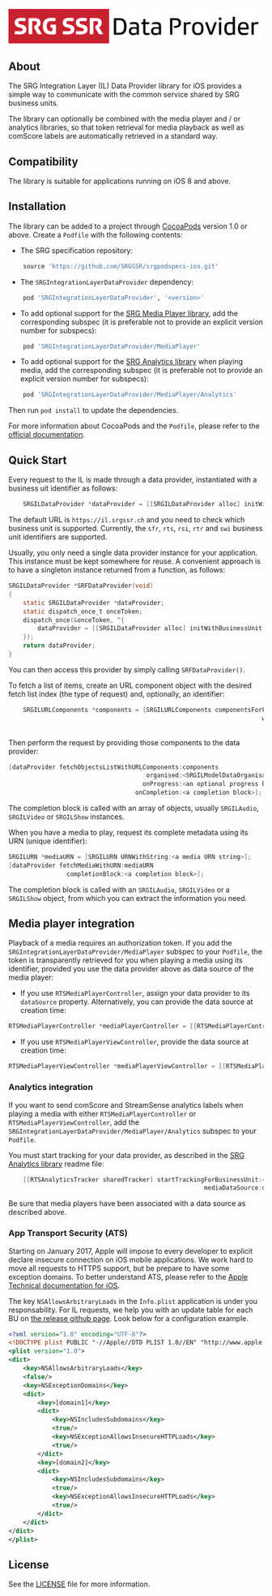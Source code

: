 ![SRG IL Data Provider logo](README-images/logo.png)

## About

The SRG Integration Layer (IL) Data Provider library for iOS provides a simple way to communicate with the common service shared by SRG business units.

The library can optionally be combined with the media player and / or analytics libraries, so that token retrieval for media playback as well as comScore labels are automatically retrieved in a standard way.

## Compatibility

The library is suitable for applications running on iOS 8 and above.

## Installation

The library can be added to a project through [CocoaPods](http://cocoapods.org/) version 1.0 or above. Create a `Podfile` with the following contents:

* The SRG specification repository:
    
```ruby
    source 'https://github.com/SRGSSR/srgpodspecs-ios.git'
```
    
* The `SRGIntegrationLayerDataProvider` dependency:

```ruby
    pod 'SRGIntegrationLayerDataProvider', '<version>'
```

* To add optional support for the [SRG Media Player library](https://github.com/SRGSSR/SRGMediaPlayer-iOS), add the corresponding subspec (it is preferable not to provide an explicit version number for subspecs):

```ruby
    pod 'SRGIntegrationLayerDataProvider/MediaPlayer'
```

* To add optional support for the [SRG Analytics library](https://github.com/SRGSSR/srganalytics-ios) when playing media, add the corresponding subspec (it is preferable not to provide an explicit version number for subspecs):

```ruby
    pod 'SRGIntegrationLayerDataProvider/MediaPlayer/Analytics'
```

Then run `pod install` to update the dependencies.

For more information about CocoaPods and the `Podfile`, please refer to the [official documentation](http://guides.cocoapods.org/).


## Quick Start

Every request to the IL is made through a data provider, instantiated with a business uit identifier as follows:

```objective-c
    SRGILDataProvider *dataProvider = [[SRGILDataProvider alloc] initWithBusinessUnit:<business unit string>];
```

The default URL is `https://il.srgssr.ch` and you need to check which business unit is supported. Currently, the `sfr`, `rts`, `rsi`, `rtr` and `swi` business unit identifiers are supported.

Usually, you only need a single data provider instance for your application. This instance must be kept somewhere for reuse. A convenient approach is to have a singleton instance returned from a function, as follows:

```objective-c
SRGILDataProvider *SRFDataProvider(void)
{
	static SRGILDataProvider *dataProvider;
    static dispatch_once_t onceToken;
    dispatch_once(&onceToken, ^{
        dataProvider = [[SRGILDataProvider alloc] initWithBusinessUnit:@"srf"];
    });
    return dataProvider;
}
```

You can then access this provider by simply calling `SRFDataProvider()`.

To fetch a list of items, create an URL component object with the desired fetch list index (the type of request) and, optionally, an identifier:

```objective-c
    SRGILURLComponents *components = [SRGILURLComponents componentsForFetchListIndex:<fetch list index>
                                                                      withIdentifier:<an optional identifier relevant for that fetch index>
                                                                               error:<an optional error>];
```

Then perform the request by providing those components to the data provider:

```objective-c
[dataProvider fetchObjectsListWithURLComponents:components
                                      organised:<SRGILModelDataOrganisationTypeFlat or SRGILModelDataOrganisationTypeAlphabetical>
                                     onProgress:<an optional progress block>
                                   onCompletion:<a completion block>];
```

The completion block is called with an array of objects, usually `SRGILAudio`, `SRGILVideo` or `SRGILShow` instances.

When you have a media to play, request its complete metadata using its URN (unique identifier):

```objective-c
SRGILURN *mediaURN = [SRGILURN URNWithString:<a media URN string>];
[dataProvider fetchMediaWithURN:mediaURN
                completionBlock:<a completion block>];
```

The completion block is called with an `SRGILAudio`, `SRGILVideo` or a `SRGILShow` object, from which you can extract the information you need.

## Media player integration

Playback of a media requires an authorization token. If you add the `SRGIntegrationLayerDataProvider/MediaPlayer` subspec to your `Podfile`, the token is transparently retrieved for you when playing a media using its identifier, provided you use the data provider above as data source of the media player:

* If you use `RTSMediaPlayerController`, assign your data provider to its `dataSource` property. Alternatively, you can provide the data source at creation time:

```objective-c
RTSMediaPlayerController *mediaPlayerController = [[RTSMediaPlayerController alloc] initWithContentIdentifier:<a media URN string> dataSource:dataProvider]
```

* If you use `RTSMediaPlayerViewController`, provide the data source at creation time:

```objective-c
RTSMediaPlayerViewController *mediaPlayerViewController = [[RTSMediaPlayerViewController alloc] initWithContentIdentifier:<a media URN string> dataSource:dataProvider]
```

### Analytics integration

If you want to send comScore and StreamSense analytics labels when playing a media with either `RTSMediaPlayerController` or `RTSMediaPlayerViewController`, add the `SRGIntegrationLayerDataProvider/MediaPlayer/Analytics` subspec to your `Podfile`. 

You must start tracking for your data provider, as described in the [SRG Analytics library](https://github.com/SRGSSR/srganalytics-ios) readme file:

```objective-c
    [[RTSAnalyticsTracker sharedTracker] startTrackingForBusinessUnit:<business unit>
                                                      mediaDataSource:dataProvider];
```

Be sure that media players have been associated with a data source as described above.

### App Transport Security (ATS)

Starting on January 2017, Apple will impose to every developer to explicit declare insecure connection on iOS mobile applications.
We work hard to move all requests to HTTPS support, but be prepare to have some exception domains. To better understand ATS, please refer to the [Apple Technical documentation for iOS](https://developer.apple.com/library/content/documentation/General/Reference/InfoPlistKeyReference/Articles/CocoaKeys.html#//apple_ref/doc/uid/TP40009251-SW33).


The key `NSAllowsArbitraryLoads` in the `Ìnfo.plist` application is under you responsability.
For IL requests, we help you with an update table for each BU on [the release github page](https://github.com/SRGSSR/srgdataprovider-ios/releases). Look below for a configuration example.

```xml
<?xml version="1.0" encoding="UTF-8"?>
<!DOCTYPE plist PUBLIC "-//Apple//DTD PLIST 1.0//EN" "http://www.apple.com/DTDs/PropertyList-1.0.dtd">
<plist version="1.0">
<dict>
	<key>NSAllowsArbitraryLoads</key>
	<false/>
	<key>NSExceptionDomains</key>
	<dict>
		<key>[domain1]</key>
		<dict>
			<key>NSIncludesSubdomains</key>
			<true/>
			<key>NSExceptionAllowsInsecureHTTPLoads</key>
			<true/>
		</dict>
		<key>[domain2]</key>
		<dict>
			<key>NSIncludesSubdomains</key>
			<true/>
			<key>NSExceptionAllowsInsecureHTTPLoads</key>
			<true/>
		</dict>				
	</dict>
</dict>
</plist>
```

## License

See the [LICENSE](LICENSE) file for more information.
